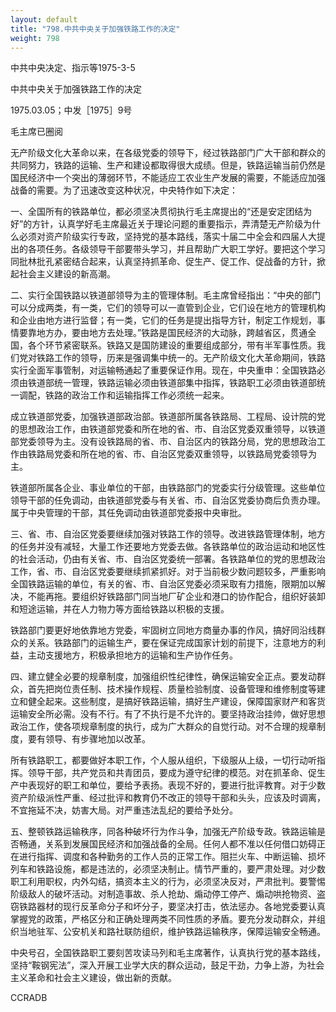 ```yaml
---
layout: default
title: "798.中共中央关于加强铁路工作的决定"
weight: 798
---
```


中共中央决定、指示等1975-3-5

中共中央关于加强铁路工作的决定

1975.03.05；中发［1975］9号

毛主席已圈阅

无产阶级文化大革命以来，在各级党委的领导下，经过铁路部门广大干部和群众的共同努力，铁路的运输、生产和建设都取得很大成绩。但是，铁路运输当前仍然是国民经济中一个突出的薄弱环节，不能适应工农业生产发展的需要，不能适应加强战备的需要。为了迅速改变这种状况，中央特作如下决定：

一、全国所有的铁路单位，都必须坚决贯彻执行毛主席提出的“还是安定团结为好”的方针，认真学好毛主席最近关于理论问题的重要指示，弄清楚无产阶级为什么必须对资产阶级实行专政，坚持党的基本路线，落实十届二中全会和四届人大提出的各项任务。各级领导干部要带头学习，并且帮助广大职工学好。要把这个学习同批林批孔紧密结合起来，认真坚持抓革命、促生产、促工作、促战备的方针，掀起社会主义建设的新高潮。

二、实行全国铁路以铁道部领导为主的管理体制。毛主席曾经指出：“中央的部门可以分成两类，有一类，它们的领导可以一直管到企业，它们设在地方的管理机构和企业由地方进行监督；有一类，它们的任务是提出指导方针，制定工作规划，事情要靠地方办，要由地方去处理。”铁路是国民经济的大动脉，跨越省区，贯通全国，各个环节紧密联系。铁路又是国防建设的重要组成部分，带有半军事性质。我们党对铁路工作的领导，历来是强调集中统一的。无产阶级文化大革命期间，铁路实行全面军事管制，对运输畅通起了重要保证作用。现在，中央重申：全国铁路必须由铁道部统一管理，铁路运输必须由铁道部集中指挥，铁路职工必须由铁道部统一调配，铁路的政治工作和运输指挥工作必须统一起来。

成立铁道部党委，加强铁道部政治部。铁道部所属各铁路局、工程局、设计院的党的思想政治工作，由铁道部党委和所在地的省、市、自治区党委双重领导，以铁道部党委领导为主。没有设铁路局的省、市、自治区内的铁路分局，党的思想政治工作由铁路局党委和所在地的省、市、自治区党委双重领导，以铁路局党委领导为主。

铁道部所属各企业、事业单位的干部，由铁路部门的党委实行分级管理。这些单位领导干部的任免调动，由铁道部党委与有关省、市、自治区党委协商后负责办理。属于中央管理的干部，其任免调动由铁道部党委报中央审批。

三、省、市、自治区党委要继续加强对铁路工作的领导。改进铁路管理体制，地方的任务并没有减轻，大量工作还要地方党委去做。各铁路单位的政治运动和地区性的社会活动，仍由有关省、市、自治区党委统一部署。各铁路单位的党的思想政治工作，省、市、自治区党委要继续抓紧抓好。对于当前极少数问题较多，严重影响全国铁路运输的单位，有关的省、市、自治区党委必须采取有力措施，限期加以解决，不能再拖。要组织好铁路部门同当地厂矿企业和港口的协作配合，组织好装卸和短途运输，并在人力物力等方面给铁路以积极的支援。

铁路部门要更好地依靠地方党委，牢固树立同地方商量办事的作风，搞好同沿线群众的关系。铁路部门的运输生产，要在保证完成国家计划的前提下，注意地方的利益，主动支援地方，积极承担地方的运输和生产协作任务。

四、建立健全必要的规章制度，加强组织性纪律性，确保运输安全正点。要发动群众，首先把岗位责任制、技术操作规程、质量检验制度、设备管理和维修制度等建立和健全起来。这些制度，是搞好铁路运输，搞好生产建设，保障国家财产和客货运输安全所必需。没有不行。有了不执行是不允许的。要坚持政治挂帅，做好思想政治工作，使各项规章制度的执行，成为广大群众的自觉行动。对不合理的规章制度，要有领导、有步骤地加以改革。

所有铁路职工，都要做好本职工作，个人服从组织，下级服从上级，一切行动听指挥。领导干部，共产党员和共青团员，要成为遵守纪律的模范。对在抓革命、促生产中表现好的职工和单位，要给予表扬。表现不好的，要进行批评教育。对于少数资产阶级派性严重、经过批评和教育仍不改正的领导干部和头头，应该及时调离，不宜拖延不决，妨害大局。对严重违法乱纪的要给予处分。

五、整顿铁路运输秩序，同各种破坏行为作斗争，加强无产阶级专政。铁路运输是否畅通，关系到发展国民经济和加强战备的全局。任何人都不准以任何借口妨碍正在进行指挥、调度和各种勤务的工作人员的正常工作。阻拦火车、中断运输、损坏列车和铁路设施，都是违法的，必须坚决制止。情节严重的，要严肃处理。对少数职工利用职权，内外勾结，搞资本主义的行为，必须坚决反对，严肃批判。要警惕阶级敌人的破坏活动。对制造事故、杀人抢劫、煽动停工停产、煽动哄抢物资、盗窃铁路器材的现行反革命分子和坏分子，要坚决打击，依法惩办。各地党委要认真掌握党的政策，严格区分和正确处理两类不同性质的矛盾。要充分发动群众，并组织当地驻军、公安机关和路社联防组织，维护铁路运输秩序，保障运输安全畅通。

中央号召，全国铁路职工要刻苦攻读马列和毛主席著作，认真执行党的基本路线，坚持“鞍钢宪法”，深入开展工业学大庆的群众运动，鼓足干劲，力争上游，为社会主义革命和社会主义建设，做出新的贡献。

CCRADB

